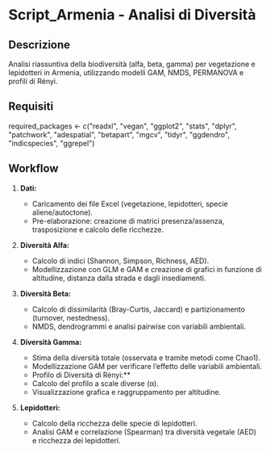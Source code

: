 # Script_Armenia - Analisi di Diversità

## Descrizione
Analisi riassuntiva della biodiversità (alfa, beta, gamma) per vegetazione e lepidotteri in Armenia, 
utilizzando modelli GAM, NMDS, PERMANOVA e profili di Rényi.

## Requisiti
required_packages <- c("readxl", "vegan", "ggplot2", "stats", "dplyr", "patchwork",
                       "adespatial", "betapart", "mgcv", "tidyr", "ggdendro", "indicspecies", "ggrepel")

## Workflow
1. **Dati:**  
   - Caricamento dei file Excel (vegetazione, lepidotteri, specie aliene/autoctone).  
   - Pre-elaborazione: creazione di matrici presenza/assenza, trasposizione e calcolo delle ricchezze.

2. **Diversità Alfa:**  
   - Calcolo di indici (Shannon, Simpson, Richness, AED).  
   - Modellizzazione con GLM e GAM e creazione di grafici in funzione di altitudine, distanza dalla strada e dagli insediamenti.

3. **Diversità Beta:**  
   - Calcolo di dissimilarità (Bray-Curtis, Jaccard) e partizionamento (turnover, nestedness).  
   - NMDS, dendrogrammi e analisi pairwise con variabili ambientali.

4. **Diversità Gamma:**  
   - Stima della diversità totale (osservata e tramite metodi come Chao1).  
   - Modellizzazione GAM per verificare l’effetto delle variabili ambientali.
   - Profilo di Diversità di Rényi:**  
   - Calcolo del profilo a scale diverse (α).  
   - Visualizzazione grafica e raggruppamento per altitudine.

5. **Lepidotteri:**  
   - Calcolo della ricchezza delle specie di lepidotteri.  
   - Analisi GAM e correlazione (Spearman) tra diversità vegetale (AED) e ricchezza dei lepidotteri.
